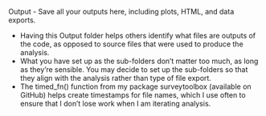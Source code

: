 Output - Save all your outputs here, including plots, HTML, and data exports.

- Having this Output folder helps others identify what files are outputs of the code, as opposed to source files that were used to produce the analysis.
- What you have set up as the sub-folders don’t matter too much, as long as they’re sensible. You may decide to set up the sub-folders so that they align with the analysis rather than type of file export.
- The timed_fn() function from my package surveytoolbox (available on GitHub) helps create timestamps for file names, which I use often to ensure that I don’t lose work when I am iterating analysis.
